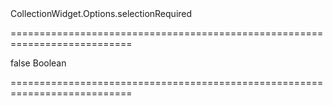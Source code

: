 <!--id-->CollectionWidget.Options.selectionRequired<!--/id-->
===========================================================================
<!--hidden--><!--/hidden-->
<!--default-->false<!--/default-->
<!--type-->Boolean<!--/type-->
===========================================================================

<!--shortDescription-->

<!--/shortDescription-->

<!--fullDescription-->

<!--/fullDescription-->
